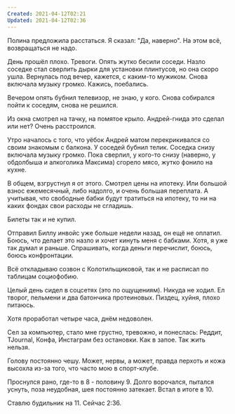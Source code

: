 ```yaml
---
Created: 2021-04-12T02:21
Updated: 2021-04-12T02:36
---
```

Полина предложила расстаться. Я сказал: "Да, наверно". На этом всё, возвращаться не надо.

День прошёл плохо. Тревоги. Опять жутко бесили соседи. Назло соседке стал сверлить дырки для установки плинтусов, но она скоро ушла. Вернулась под вечер, кажется, с каким-то мужиком. Снова включала музыку громко. Кажись, поебались.

Вечером опять бубнил телевизор, не знаю, у кого. Снова собирался пойти к соседям, снова не решился.

Из окна смотрел на тачку, на помятое крыло. Андрей-гнида это сделал или нет? Очень расстроился.

Утро началось с того, что уёбок Андрей матом перекрикивался со своим знакомым с балкона. У соседей бубнил телик. Соседка снизу включала музыку громко. Пока сверлил, у кого-то снизу (наверно, у обдолбыша и алкоголика Максима) сгорело мясо, жутко фонило на кухне.

В общем, взгрустнул я от этого. Смотрел цены на ипотеку. Или большой взнос ежемесячный, либо надолго, и очень большая переплата. А учитывая, что свободные бабки будут тратиться на ипотеку, то ни на каких фондах свои расходы не сгладишь.

Билеты так и не купил.

Отправил Биллу инвойс уже больше недели назад, он ещё не оплатил. Боюсь, что делает это назло и хочет кинуть меня с бабками. Хотя, я уже так думал и раньше. Спрашивать, когда деньги перечислит, боюсь, боюсь конфронтации.

Всё откладываю созвон с Колотильщиковой, так и не расписал по таблицам социофобию.

Целый день сидел в соцсетях (это по ощущениям). Никуда не ходил. Ел творог, пельмени и два батончика протеиновых. Пиздец, хуйня, плохо питаюсь.

Хотя проработал четыре часа, днём недоволен.

Сел за компьютер, стало мне грустно, тревожно, и понеслась: Реддит, TJournal, Конфа, Инстаграм без остановки. Как в запое. Так жить нельзя.

Голову постоянно чешу. Может, нервы, а может, правда перхоть и кожа высохла из-за того, что часто мою в спорт-клубе.

Проснулся рано, где-то в 8 - половину 9. Долго ворочался, пытался уснуть, поза неудобная, шея постоянно затекает. Встал в итоге в 10.

Ставлю будильник на 11. Сейчас 2:36.